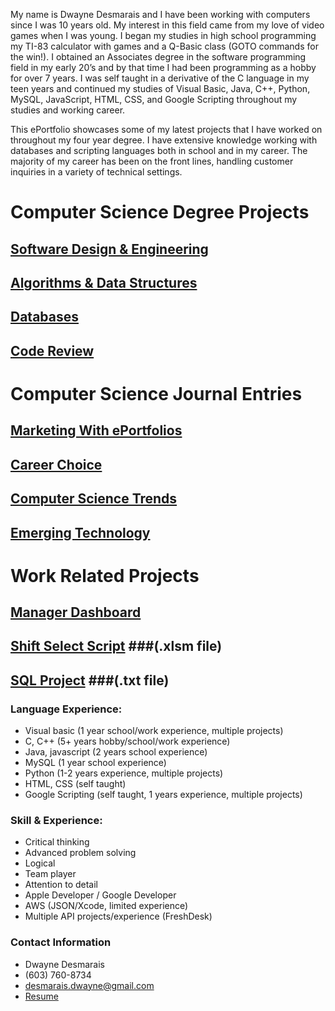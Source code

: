 My name is Dwayne Desmarais and I have been working with computers 
since I was 10 years old. My interest in this field came from my love
of video games when I was young.  I began my studies in high school
programming my TI-83 calculator with games and a Q-Basic class (GOTO
commands for the win!).  I obtained an Associates degree in the software
programming field in my early 20’s and by that time I had been programming 
as a hobby for over 7 years.  I was self taught in a derivative of
the C language in my teen years and continued my studies of Visual Basic,
Java, C++, Python, MySQL, JavaScript, HTML, CSS, and Google Scripting
throughout my studies and working career.

This ePortfolio showcases some of my latest projects that I have worked
on throughout my four year degree.  I have extensive knowledge working
with databases and scripting languages both in school and in my career. 
The majority of my career has been on the front lines, handling customer
inquiries in a variety of technical settings.

# Computer Science Degree Projects
## [Software Design & Engineering](/software_design_engineering.md)
## [Algorithms & Data Structures](/algorithms_data_structures.md)
## [Databases](/database_project.md)
## [Code Review](/code_review)

# Computer Science Journal Entries
## [Marketing With ePortfolios](/ePortfolio_Marketing.md)
## [Career Choice](/career_choice.md)
## [Computer Science Trends](/computer_science_trends.md)
## [Emerging Technology](/emerging_technology.md)

# Work Related Projects
## [Manager Dashboard](/Manager_Dashboard_project.pdf)
## [Shift Select Script](/Shift_Select_Script.xlsm) ###(.xlsm file)
## [SQL Project](/SQL_project) ###(.txt file)

### Language Experience:
- Visual basic (1 year school/work experience, multiple projects)
- C, C++ (5+ years hobby/school/work experience)
- Java, javascript (2 years school experience)
- MySQL (1 year school experience)
- Python (1-2 years experience, multiple projects)
- HTML, CSS (self taught)
- Google Scripting (self taught, 1 years experience, multiple projects)

### Skill & Experience:
- Critical thinking
- Advanced problem solving
- Logical
- Team player
- Attention to detail
- Apple Developer / Google Developer
- AWS (JSON/Xcode, limited experience)
- Multiple API projects/experience (FreshDesk)

### Contact Information
- Dwayne Desmarais
- (603) 760-8734
- desmarais.dwayne@gmail.com
- [Resume](/Dwayne-Desmarais-Revised.docx)
